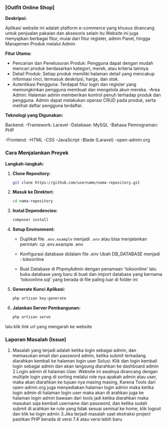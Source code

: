 ### [Outfit Online Shop]

**Deskripsi:**

Aplikasi website ini adalah platform e-commerce yang khusus dirancang untuk penjualan pakaian dan aksesoris selain itu Website ini juga menyajikan berbagai fitur, mulai dari fitur register, admin Panel, hingga Manajemen Produk melalui Admin

**Fitur Utama:**

- Pencarian dan Penelusuran Produk:
Pengguna dapat dengan mudah mencari produk berdasarkan kategori, merek, atau kriteria lainnya.
- Detail Produk:
Setiap produk memiliki halaman detail yang mencakup informasi rinci, termasuk deskripsi, harga, dan stok.
- Autentikasi Pengguna:
Terdapat fitur login dan register yang memungkinkan pengguna membuat dan mengelola akun mereka.
-Area Admin:
Halaman admin memberikan kontrol penuh terhadap produk dan pengguna. Admin dapat melakukan operasi CRUD pada produk, serta melihat daftar pengguna terdaftar.

**Teknologi yang Digunakan:**

Backend:
-Framework: Laravel
-Database: MySQL
-Bahasa Pemrograman: PHP

-Frontend:
-HTML
-CSS
-JavaScript
-Blade (Laravel)
-open-admin.org

### Cara Menjalankan Proyek

**Langkah-langkah:**

1. **Clone Repository:**
   ```bash
   git clone https://github.com/username/nama-repository.git
   ```

2. **Masuk ke Direktori:**
   ```bash
   cd nama-repository
   ```

3. **Instal Dependencies:**
   ```bash
   composer install
   ```

4. **Setup Environment:**
   - Duplikat file `.env.example` menjadi `.env`
     atau bisa menjalankan perintah:
     cp .env.example .env
     
   - Konfigurasi database didalam file .env
     Ubah DB_DATABASE menjadi : tokoonline
     
   - Buat Database di PhpmyAdmin dengan penamaan 'tokoonline'
     lalu buka database yang baru di buat dan import database yang bernama 'tokoonline.sql' yang berada di file paling luar di folder ini



5. **Generate Kunci Aplikasi:**
   ```bash
   php artisan key:generate
   ```


6. **Jalankan Server Pembangunan:**
   ```bash
   php artisan serve
   ```

lalu klik link url yang mengarah ke website



### Laporan Masalah (Issue)

1. Masalah yang terjadi adalah ketika login sebagai admin, dan memasukan email dan password admin, ketika submit terkadang diarahkan kembali ke halaman login user
   Solusi:
   Klik dan login kembali login sebagai admin dan akan langsung diarahkan ke dashboard admin
2.Login admin di halaman User. Website ini awalnya dirancang dengan multiple login yang di sorting melalui role nya apakah admin atau user, maka akan diarahkan ke tujuan nya masing masing,
  Karena Tools dari open-admin.org juga menyediakan halaman login admin maka ketika login admin di halaman login user maka akan di arahkan juga ke halaman login admin bawaan dari tools jadi 
  ketika diarahkan maka masukan saja kembali username dan password, dan ketika sudah submit di arahkan ke rute yang tidak sesuai semisal ke home, klik logout dan klik ke login admin
3.Jika terjadi masalah saat ekstraksi project pastikan PHP berada di versi 7.4 atau versi lebih baru

